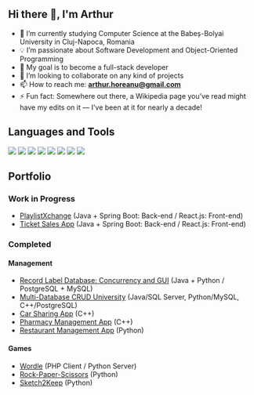 ## Hi there 👋, I'm Arthur

- 🌱 I’m currently studying Computer Science at the Babeș-Bolyai University in Cluj-Napoca, Romania
- 💡 I’m passionate about Software Development and Object-Oriented Programming
- 🎯 My goal is to become a full-stack developer
- 👯 I’m looking to collaborate on any kind of projects
- 📫 How to reach me: **arthur.horeanu@gmail.com**
- ⚡ Fun fact: Somewhere out there, a Wikipedia page you’ve read might have my edits on it — I've been at it for nearly a decade!

## Languages and Tools  

<p align="left">
  <img src="https://img.shields.io/badge/Java-ED8B00?style=for-the-badge&logo=coffeescript&logoColor=white" />
  <img src="https://img.shields.io/badge/Python-3776AB?style=for-the-badge&logo=python&logoColor=white" />
  <img src="https://img.shields.io/badge/C++-00599C?style=for-the-badge&logo=c%2B%2B&logoColor=white" />
  <img src="https://img.shields.io/badge/SQL-CC2927?style=for-the-badge&logo=amazondocumentdb&logoColor=white" />
  <img src="https://img.shields.io/badge/HTML-E34F26?style=for-the-badge&logo=html5&logoColor=white" />
  <img src="https://img.shields.io/badge/CSS-1572B6?style=for-the-badge&logo=css3&logoColor=white" />
  <img src="https://img.shields.io/badge/Linux-FCC624?style=for-the-badge&logo=linux&logoColor=black" />
  <img src="https://img.shields.io/badge/Docker-2496ED?style=for-the-badge&logo=docker&logoColor=white" />
</p>

## Portfolio

### Work in Progress
- [PlaylistXchange](https://github.com/arthurhoreanu/PlaylistXchange) (Java + Spring Boot: Back-end / React.js: Front-end)
- [Ticket Sales App](https://github.com/arthurhoreanu/TicketSalesApp) (Java + Spring Boot: Back-end / React.js: Front-end)

### Completed
#### Management
- [Record Label Database: Concurrency and GUI](https://github.com/arthurhoreanu/RecordLabelDBConcurrencyGUI) (Java + Python / PostgreSQL + MySQL)
- [Multi-Database CRUD University](https://github.com/arthurhoreanu/MultiDatabaseCRUDUniversity) (Java/SQL Server, Python/MySQL, C++/PostgreSQL)
- [Car Sharing App](https://github.com/arthurhoreanu/CarSharingApp) (C++)
- [Pharmacy Management App](https://github.com/arthurhoreanu/PharmacyManagementApp) (C++)
- [Restaurant Management App](https://github.com/arthurhoreanu/RestaurantManagementApp) (Python)
#### Games
- [Wordle](https://github.com/arthurhoreanu/Wordle) (PHP Client / Python Server)
- [Rock-Paper-Scissors](https://github.com/arthurhoreanu/RockPaperScissors) (Python)
- [Sketch2Keep](https://github.com/arthurhoreanu/Sketch2Keep) (Python)
